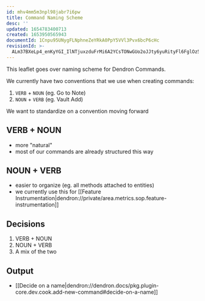 ```yaml
---
id: mhv4mm5m3npl98jabr7i6pw
title: Command Naming Scheme
desc: ''
updated: 1654783400713
created: 1653950565943
documentId: 1Cnpu95UNygFLNphneZeYRkA0PpY5VVl3Pvx6bcP6cHc
revisionId: >-
  ALm37BXeLp4_enKyYGI_IlNTjuxzduFrMi6A2YCsTONwGUo2oJJty6yuRityFl6FglOz5j54YqFYDcO4KL1LjQ
---
```


This leaflet goes over naming scheme for Dendron Commands. 

We currently have two conventions that we use when creating commands:

1. `VERB` + `NOUN` (eg. Go to Note)
2. `NOUN` + `VERB` (eg. Vault Add)

We want to standardize on a convention moving forward

## VERB + NOUN
- more "natural" 
- most of our commands are already structured this way

## NOUN + VERB
- easier to organize (eg. all methods attached to entities)
- we currently use this for [[Feature Instrumentation|dendron://private/area.metrics.sop.feature-instrumentation]]

## Decisions
1. VERB + NOUN
2. NOUN + VERB
3. A mix of the two

## Output
- [[Decide on a name|dendron://dendron.docs/pkg.plugin-core.dev.cook.add-new-command#decide-on-a-name]]